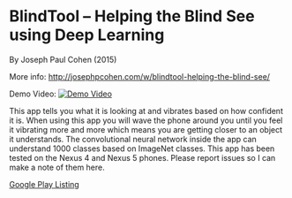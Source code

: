 # BlindTool – Helping the Blind See using Deep Learning

By Joseph Paul Cohen (2015)

More info: http://josephpcohen.com/w/blindtool-helping-the-blind-see/

Demo Video:
[![Demo Video](https://img.youtube.com/vi/UHUC4ueEiwM/0.jpg)](https://www.youtube.com/watch?v=UHUC4ueEiwM)

This app tells you what it is looking at and vibrates based on how confident it is. When using this app you will wave the phone around you until you feel it vibrating more and more which means you are getting closer to an object it understands.
The convolutional neural network inside the app can understand 1000 classes based on ImageNet classes. This app has been tested on the Nexus 4 and Nexus 5 phones. Please report issues so I can make a note of them here.

[Google Play Listing](https://play.google.com/store/apps/details?id=the.blindtool)
